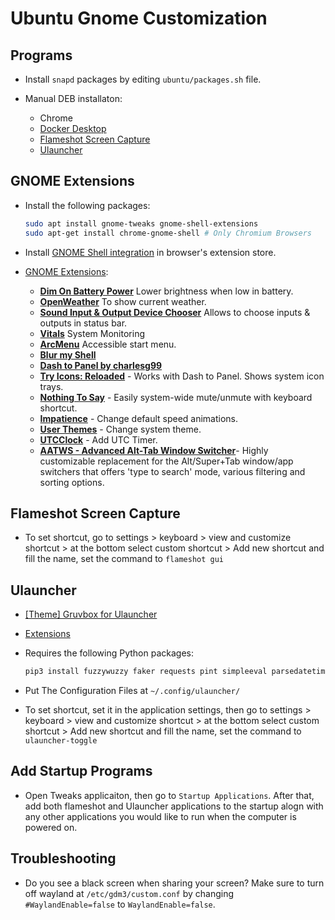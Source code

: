 # Ubuntu Gnome Customization

## Programs

- Install `snapd` packages by editing `ubuntu/packages.sh` file.

- Manual DEB installaton:
  - Chrome
  - [Docker Desktop](https://www.docker.com/products/docker-desktop/)
  - [Flameshot Screen Capture](https://flameshot.org/)
  - [Ulauncher](https://ulauncher.io/)

## GNOME Extensions

- Install the following packages:

    ```bash
    sudo apt install gnome-tweaks gnome-shell-extensions
    sudo apt-get install chrome-gnome-shell # Only Chromium Browsers
    ```

- Install [GNOME Shell integration](https://chrome.google.com/webstore/detail/gnome-shell-integration/gphhapmejobijbbhgpjhcjognlahblep) in browser's extension store.

- [GNOME Extensions](https://extensions.gnome.org/):
  - [**Dim On Battery Power**](https://extensions.gnome.org/extension/947/dim-on-battery-power/) Lower brightness when low in battery.
  - [**OpenWeather**](https://extensions.gnome.org/extension/750/openweather/) To show current weather.
  - [**Sound Input & Output Device Chooser**](https://extensions.gnome.org/extension/906/sound-output-device-chooser/) Allows to choose inputs & outputs in status bar.
  - [**Vitals**](https://extensions.gnome.org/extension/1460/vitals/) System Monitoring
  - [**ArcMenu**](https://extensions.gnome.org/extension/3628/arcmenu/) Accessible start menu.
  - [**Blur my Shell**](https://extensions.gnome.org/extension/3193/blur-my-shell/)
  - [**Dash to Panel by charlesg99**](https://extensions.gnome.org/extension/1160/dash-to-panel/)
  - [**Try Icons: Reloaded**](https://extensions.gnome.org/extension/2890/tray-icons-reloaded/) - Works with Dash to Panel. Shows system icon trays.
  - [**Nothing To Say**](https://extensions.gnome.org/extension/1113/nothing-to-say/) - Easily system-wide mute/unmute with keyboard shortcut.
  - [**Impatience**](https://extensions.gnome.org/extension/277/impatience/) - Change default speed animations.
  - [**User Themes**](https://extensions.gnome.org/extension/19/user-themes/) - Change system theme.
  - [**UTCClock**](https://extensions.gnome.org/extension/1183/utcclock/) - Add UTC Timer.
  - [**AATWS - Advanced Alt-Tab Window Switcher**](https://extensions.gnome.org/extension/4412/advanced-alttab-window-switcher/)- Highly customizable replacement for the Alt/Super+Tab window/app switchers that offers 'type to search' mode, various filtering and sorting options.

## Flameshot Screen Capture

- To set shortcut, go to settings > keyboard > view and customize shortcut > at the bottom select custom shortcut > Add new shortcut and fill the name, set the command to `flameshot gui`

## Ulauncher

- [[Theme] Gruvbox for Ulauncher](https://github.com/SylEleuth/ulauncher-gruvbox)
- [Extensions](https://ext.ulauncher.io/)
- Requires the following Python packages:

    ```bash
    pip3 install fuzzywuzzy faker requests pint simpleeval parsedatetime
    ```

- Put The Configuration Files at `~/.config/ulauncher/`
- To set shortcut, set it in the application settings, then go to settings > keyboard > view and customize shortcut > at the bottom select custom shortcut > Add new shortcut and fill the name, set the command to `ulauncher-toggle`

## Add Startup Programs

- Open Tweaks applicaiton, then go to `Startup Applications`. After that, add both flameshot and Ulauncher applications to the startup alogn with any other applications you would like to run when the computer is powered on.

## Troubleshooting

- Do you see a black screen when sharing your screen? Make sure to turn off wayland at `/etc/gdm3/custom.conf` by changing `#WaylandEnable=false` to `WaylandEnable=false`.
